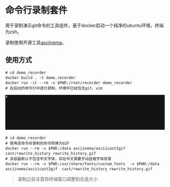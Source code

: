 # 命令行录制套件

用于录制演示git命令的工具组件，基于docker启动一个纯净的ubuntu环境，终端为zsh。  

录制使用开源工具[asciinema](https://github.com/asciinema/asciinema)。

## 使用方式

```shell
# cd demo_recorder
docker build . -t demo_recorder
docker run -it --rm -v $PWD:/root/recorder demo_recorder 
# 在启动的命令行中进行录制，环境中已经包含git、vim
```

![示例](/demo_recorder/img/demo.gif)

```shell
# cd demo_recorder
# 使用该命令将录制的命令转换为GIF
docker run --rm -v $PWD:/data asciinema/asciicast2gif  cast/rewrite_history rewrite_history.gif 
# 该容器默认不包含中文字体，存在中文需要手动挂载字体目录
docker run --rm -v $PWD:/usr/share/fonts/custom_fonts  -v $PWD:/data asciinema/asciicast2gif  cast/rewrite_history rewrite_history.gif 
```

> 录制之前注意将终端窗口调整到合适大小
